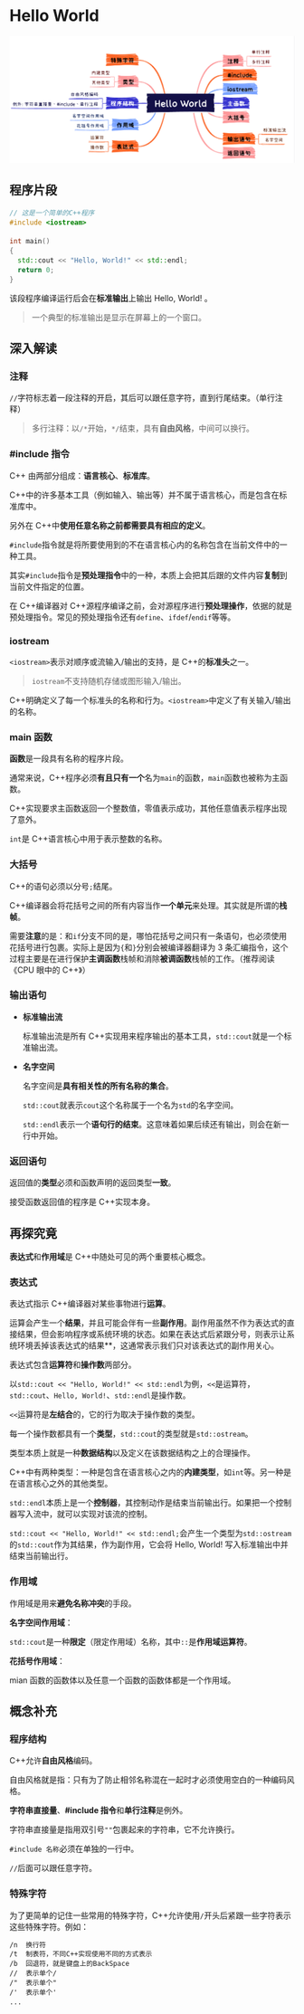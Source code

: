 # Hello World

![概述](./images/HelloWorld.png)

## 程序片段

```c++
// 这是一个简单的C++程序
#include <iostream>

int main()
{
  std::cout << "Hello, World!" << std::endl;
  return 0;
}
```

该段程序编译运行后会在**标准输出**上输出 Hello, World! 。

> 一个典型的标准输出是显示在屏幕上的一个窗口。

## 深入解读

### 注释

`//`字符标志着一段注释的开启，其后可以跟任意字符，直到行尾结束。（单行注释）

> 多行注释：以`/*`开始，`*/`结束，具有**自由风格**，中间可以换行。

### #include 指令

C++ 由两部分组成：**语言核心**、**标准库**。

C++中的许多基本工具（例如输入、输出等）并不属于语言核心，而是包含在标准库中。

另外在 C++中**使用任意名称之前都需要具有相应的定义**。

`#include`指令就是将所要使用到的不在语言核心内的名称包含在当前文件中的一种工具。

其实`#include`指令是**预处理指令**中的一种，本质上会把其后跟的文件内容**复制**到当前文件指定的位置。

在 C++编译器对 C++源程序编译之前，会对源程序进行**预处理操作**，依据的就是预处理指令。常见的预处理指令还有`define`、`ifdef`/`endif`等等。

### iostream

`<iostream>`表示对顺序或流输入/输出的支持，是 C++的**标准头**之一。

> `iostream`不支持随机存储或图形输入/输出。

C++明确定义了每一个标准头的名称和行为。`<iostream>`中定义了有关输入/输出的名称。

### main 函数

**函数**是一段具有名称的程序片段。

通常来说，C++程序必须**有且只有一个**名为`main`的函数，`main`函数也被称为主函数。

C++实现要求主函数返回一个整数值，零值表示成功，其他任意值表示程序出现了意外。

`int`是 C++语言核心中用于表示整数的名称。

### 大括号

C++的语句必须以分号`;`结尾。

C++编译器会将花括号之间的所有内容当作**一个单元**来处理。其实就是所谓的**栈帧**。

需要**注意**的是：和`if`分支不同的是，哪怕花括号之间只有一条语句，也必须使用花括号进行包裹。实际上是因为`{`和`}`分别会被编译器翻译为 3 条汇编指令，这个过程主要是在进行保护**主调函数**栈帧和消除**被调函数**栈帧的工作。（推荐阅读《CPU 眼中的 C++》）

### 输出语句

- **标准输出流**

  标准输出流是所有 C++实现用来程序输出的基本工具，`std::cout`就是一个标准输出流。

- **名字空间**

  名字空间是**具有相关性的所有名称的集合**。

  `std::cout`就表示`cout`这个名称属于一个名为`std`的名字空间。

  `std::endl`表示一个**语句行的结束**。这意味着如果后续还有输出，则会在新一行中开始。

### 返回语句

返回值的**类型**必须和函数声明的返回类型**一致**。

接受函数返回值的程序是 C++实现本身。

## 再探究竟

**表达式**和**作用域**是 C++中随处可见的两个重要核心概念。

### 表达式

表达式指示 C++编译器对某些事物进行**运算**。

运算会产生一个**结果**，并且可能会伴有一些**副作用**。副作用虽然不作为表达式的直接结果，但会影响程序或系统环境的状态。如果在表达式后紧跟分号，则表示让系统环境丢掉该表达式的结果\*\*，这通常表示我们只对该表达式的副作用关心。

表达式包含**运算符**和**操作数**两部分。

以`std::cout << "Hello, World!" << std::endl`为例，`<<`是运算符，`std::cout`、`Hello, World!`、`std::endl`是操作数。

`<<`运算符是**左结合**的，它的行为取决于操作数的类型。

每一个操作数都具有一个**类型**，`std::cout`的类型就是`std::ostream`。

类型本质上就是一种**数据结构**以及定义在该数据结构之上的合理操作。

C++中有两种类型：一种是包含在语言核心之内的**内建类型**，如`int`等。另一种是在语言核心之外的其他类型。

`std::endl`本质上是一个**控制器**，其控制动作是结束当前输出行。如果把一个控制器写入流中，就可以实现对该流的控制。

`std::cout << "Hello, World!" << std::endl;`会产生一个类型为`std::ostream`的`std::cout`作为其结果，作为副作用，它会将 Hello, World! 写入标准输出中并结束当前输出行。

### 作用域

作用域是用来**避免名称冲突**的手段。

**名字空间作用域**：

`std::cout`是一种**限定**（限定作用域）名称，其中`::`是**作用域运算符**。

**花括号作用域**：

mian 函数的函数体以及任意一个函数的函数体都是一个作用域。

## 概念补充

### 程序结构

C++允许**自由风格**编码。

自由风格就是指：只有为了防止相邻名称混在一起时才必须使用空白的一种编码风格。

**字符串直接量**、**#include 指令**和**单行注释**是例外。

字符串直接量是指用双引号`""`包裹起来的字符串，它不允许换行。

`#include 名称`必须在单独的一行中。

`//`后面可以跟任意字符。

### 特殊字符

为了更简单的记住一些常用的特殊字符，C++允许使用`/`开头后紧跟一些字符表示这些特殊字符。例如：

```txt
/n	换行符
/t	制表符，不同C++实现使用不同的方式表示
/b	回退符，就是键盘上的BackSpace
//	表示单个/
/"  表示单个"
/'  表示单个'
...
```

